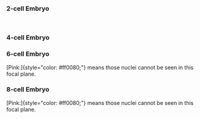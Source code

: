 ### 2-cell Embryo

 

### 4-cell Embryo

### 6-cell Embryo

[Pink:]{style="color: #ff0080;"} means those nuclei cannot be seen in
this focal plane.

### 8-cell Embryo

[Pink:]{style="color: #ff0080;"} means those nuclei cannot be seen in
this focal plane.
